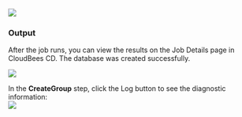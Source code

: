 <br />
<img src="../../plugins/EC-WebLogic/images/CreateGroup/EC-WLSCreateGroupStatus2.png" />

<h3>Output</h3>
<p>After the job runs, you can view the results on the Job Details page in CloudBees CD. The database was created successfully.</p>
<img src="../../plugins/EC-WebLogic/images/CreateGroup/EC-WLSCreateGroupStatus3.png" />
<p>In the <b>CreateGroup</b> step, click the Log button to see the diagnostic information:
<br />
<img src="../../plugins/EC-WebLogic/images/CreateGroup/EC-WLSCreateGroupStatus4.png" />
</p>
